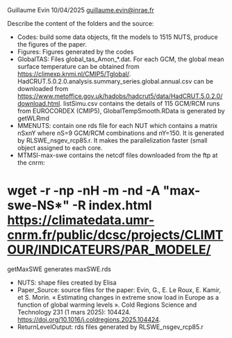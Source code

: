 Guillaume Evin
10/04/2025
guillaume.evin@inrae.fr

Describe the content of the folders and the source:

- Codes: build some data objects, fit the models to 1515 NUTS, produce the figures of the paper.
- Figures: Figures generated by the codes
- GlobalTAS: Files global_tas_Amon_*.dat. For each GCM, the global mean surface temperature can be obtained from https://climexp.knmi.nl/CMIP5/Tglobal/. HadCRUT.5.0.2.0.analysis.summary_series.global.annual.csv can be downloaded from https://www.metoffice.gov.uk/hadobs/hadcrut5/data/HadCRUT.5.0.2.0/download.html. listSimu.csv contains the details of 115 GCM/RCM runs from EUROCORDEX (CMIP5), GlobalTempSmooth.RData is generated by getWLRmd
- MMENUTS: contain one rds file for each NUT which contains a matrix nSxnY where nS=9 GCM/RCM combinations and nY=150. It is generated by RLSWE_nsgev_rcp85.r. It makes the parallelization faster (small object assigned to each core.
- MTMSI-max-swe contains the netcdf files downloaded from the ftp at the cnrm:
# wget -r -np -nH -m -nd -A "max-swe-NS*" -R index.html https://climatedata.umr-cnrm.fr/public/dcsc/projects/CLIMTOUR/INDICATEURS/PAR_MODELE/
getMaxSWE generates maxSWE.rds
- NUTS: shape files created by Elisa
- Paper_Source: source files for the paper: Evin, G., E. Le Roux, E. Kamir, et S. Morin. « Estimating changes in extreme snow load in Europe as a function of global warming levels ». Cold Regions Science and Technology 231 (1 mars 2025): 104424. https://doi.org/10.1016/j.coldregions.2025.104424.
- ReturnLevelOutput: rds files generated by RLSWE_nsgev_rcp85.r
